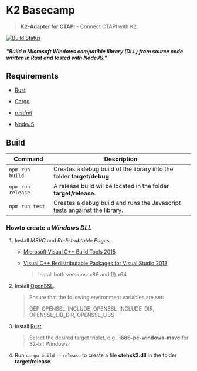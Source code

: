 # K2 Basecamp

> **K2-Adapter for CTAPI** - Connect CTAPI with K2.

[![Build Status](https://ci.ehex.de/buildStatus/icon?job=K2%20Mountain%20Peak/k2-basecamp/master)](https://ci.ehex.de/job/K2%20Mountain%20Peak/k2-basecamp/master) 



#### _"Build a Microsoft Windows compatible library (DLL) from source code written in Rust and tested with NodeJS."_



## Requirements

- [Rust](https://www.rust-lang.org)

- [Cargo](https://crates.io/)

- [rustfmt](https://github.com/rust-lang-nursery/rustfmt)

- [NodeJS](https://nodejs.org)


## Build

| Command           | Description                              |
| ----------------- | ---------------------------------------- |
| `npm run build`   | Creates a debug build of the library into the folder **target/debug** |
| `npm run release` | A release build wil be located in the folder **target/release**. |
| `npm run test`    | Creates a debug build and runs the Javascript tests angainst the library. |



### Howto create a *Windows DLL*

1. Install *MSVC* and *Redistrubtable Pages*:

   - [Microsoft Visual C++ Build Tools 2015](https://blogs.msdn.microsoft.com/vcblog/2016/03/31/announcing-the-official-release-of-the-visual-c-build-tools-2015/)

   - [Visual C++ Redistributable Packages for Visual Studio 2013](https://www.microsoft.com/en-us/download/details.aspx?id=40784)

     > Install both versions: x86 and (!) x64

2. Install [OpenSSL](http://slproweb.com/products/Win32OpenSSL.html).

   > Ensure that the following environment variables are set: 
   >
   > DEP_OPENSSL_INCLUDE, OPENSSL_INCLUDE_DIR, OPENSSL_LIB_DIR, OPENSSL_LIBS

3. Install [Rust](https://www.rust-lang.org).

   > Select the desired target triplet, e.g., **i686-pc-windows-msvc** for 32-bit Windows.

4. Run `cargo build —-release`  to create a file **ctehxk2.dll** in the folder **target/release**. 
